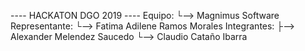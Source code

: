 ---- HACKATON DGO 2019 ----
Equipo: 
    └--> Magnimus Software
    Representante: 
        └--> Fatima Adilene Ramos Morales
    Integrantes:
        ├--> Alexander Melendez Saucedo
        └--> Claudio Cataño Ibarra
        
